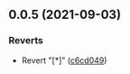 ## 0.0.5 (2021-09-03)


### Reverts

* Revert "[*]" ([c6cd049](https://github.com/fayriot/fayriot-linters/commit/c6cd0499b64eb0427b822ef7df6ac6496598b66d))



